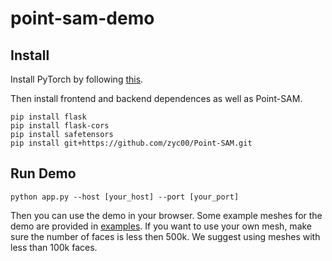 # point-sam-demo

## Install
Install PyTorch by following [this](https://pytorch.org).

Then install frontend and backend dependences as well as Point-SAM.
```
pip install flask
pip install flask-cors
pip install safetensors
pip install git+https://github.com/zyc00/Point-SAM.git
```

## Run Demo
```
python app.py --host [your_host] --port [your_port]
```

Then you can use the demo in your browser. Some example meshes for the demo are provided in [examples](./examples/). If you want to use your own mesh, make sure the number of faces is less then 500k. We suggest using meshes with less than 100k faces.